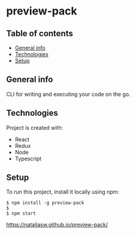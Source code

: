 # preview-pack


## Table of contents
* [General info](#general-info)
* [Technologies](#technologies)
* [Setup](#setup)

## General info
CLI for writing and executing your code on the go.

## Technologies
Project is created with:
* React
* Redux
* Node
* Typescript
	
## Setup
To run this project, install it locally using npm:

```
$ npm install -g preview-pack
$ 
$ npm start
```

https://nataliasw.github.io/preview-pack/
